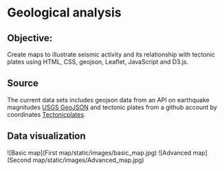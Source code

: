 # Geological analysis
## Objective: 
Create maps to illustrate seismic activity and its relationship with tectonic plates using HTML, CSS, geojson, Leaflet, JavaScript and D3.js.

## Source
The current data sets includes geojson data from an API on earthquake magnitudes [USGS GeoJSON](https://earthquake.usgs.gov/earthquakes/feed/v1.0/geojson.php) and tectonic plates from a github account  by coordinates [Tectonicplates](https://github.com/fraxen/tectonicplates).

## Data visualization
![Basic map](First map/static/images/basic_map.jpg)
![Advanced map](Second map/static/images/Advanced_map.jpg)
